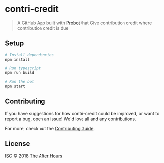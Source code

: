 # contri-credit

> A GitHub App built with [Probot](https://github.com/probot/probot) that Give contribution credit where contribution credit is due

## Setup

```sh
# Install dependencies
npm install

# Run typescript
npm run build

# Run the bot
npm start
```

## Contributing

If you have suggestions for how contri-credit could be improved, or want to report a bug, open an issue! We'd love all and any contributions.

For more, check out the [Contributing Guide](CONTRIBUTING.md).

## License

[ISC](LICENSE) © 2018 [The After Hours](https://github.com/the-after-hours/contri-credit)
